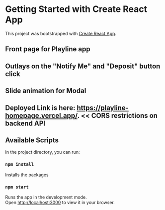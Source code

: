 # Getting Started with Create React App

This project was bootstrapped with [Create React App](https://github.com/facebook/create-react-app).
## Front page for Playline app
## Outlays on the "Notify Me" and "Deposit" button click
## Slide animation for Modal 
## Deployed Link is here: https://playline-homepage.vercel.app/. << CORS restrictions on backend API


## Available Scripts

In the project directory, you can run:

### `npm install`

Installs the packages

### `npm start`

Runs the app in the development mode.\
Open [http://localhost:3000](http://localhost:3000) to view it in your browser.

